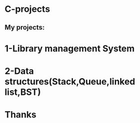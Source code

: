 # C-projects

## My projects:
# 1-Library management System
# 2-Data structures(Stack,Queue,linked list,BST)

 # Thanks
